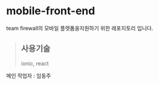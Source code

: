 # mobile-front-end

team firewall의 모바일 플렛폼을지원하기 위한 레포지토리 입니다.

> ## 사용기술
> ionic, react

메인 작업자 : 임동주
